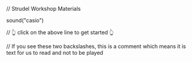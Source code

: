 // Strudel Workshop Materials 

sound("casio")

// 👆 click on the above line to get started 👆

// If you see these two backslashes, this is a comment which means it is text for us to read and not to be played
